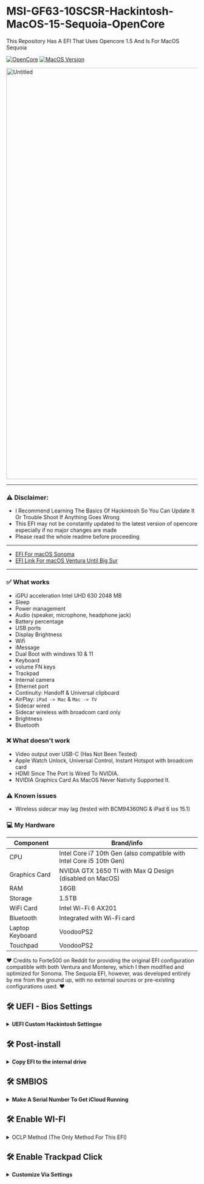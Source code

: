 # MSI-GF63-10SCSR-Hackintosh-MacOS-15-Sequoia-OpenCore
This Repository Has A EFI That Uses Opencore 1.5 And Is For MacOS Sequoia

[![OpenCore](https://img.shields.io/badge/OpenCore-1.5-blue.svg)](https://github.com/acidanthera/OpenCorePkg)
[![MacOS Version](https://img.shields.io/badge/macOS-Sequoia-red.svg)]([https://github.com/acidanthera/OpenCorePkg](https://github.com/Envadors/MSI-GF63-10SCSR-Hackintosh-MacOS-15-Sequoia))

<img width="1920" height="1080" alt="Untitled" src="https://github.com/user-attachments/assets/7fe1614b-cc50-4e85-9db1-2c992db72c0f" />


----------------------------------------------------------------------------------------------------

### ⚠️ Disclaimer:
- I Recommend Learning The Basics Of Hackintosh So You Can Update It Or Trouble Shoot If Anything Goes Wrong
- This EFI may not be constantly updated to the latest version of opencore especially if no major changes are made
- Please read the whole readme before proceeding

------------------------------------------------------------------------------------------------------

- [EFI For macOS Sonoma](https://github.com/Envadors/Msi-Gf63-10scsr-Sonoma-Hackintosh-EFI)
- [EFI Link For macOS Ventura Until Big Sur](https://github.com/Forte500/Hackintosh-msi-GF65-10UE)

------------------------------------------------------------------------------------------------------

### ✅️ What works</strong></summary>

- iGPU acceleration Intel UHD 630 2048 MB
- Sleep
- Power management
- Audio (speaker, microphone, headphone jack)
- Battery percentage
- USB ports
- Display Brightness
- Wifi
- iMessage
- Dual Boot with windows 10 & 11
- Keyboard
- volume FN keys
- Trackpad
- Internal camera
- Ethernet port
- Continuity: Handoff & Universal clipboard
- AirPlay: `iPad -> Mac` & `Mac -> TV`
- Sidecar wired
- Sidecar wireless with broadcom card only
- Brightness
- Bluetooth
### ❌️ What doesn't work
- Video output over USB-C (Has Not Been Tested)
- Apple Watch Unlock, Universal Control, Instant Hotspot with broadcom card
- HDMI Since The Port Is Wired To NVIDIA.
- NVIDIA Graphics Card As MacOS Never Nativity Supported It.

### ⚠️ Known issues
- Wireless sidecar may lag (tested with BCM94360NG & iPad 6 ios 15.1)


### 💻 My Hardware
| Component       |  Brand/info                                                             |
|-----------------|-------------------------------------------------------------------------|                                   
| CPU	             | Intel Core i7 10th Gen (also compatible with Intel Core i5 10th Gen)   |
| Graphics Card	   | NVIDIA GTX 1650 TI with Max Q Design (disabled on MacOS)               |
| RAM	             | 16GB                                                                   |
| Storage	         | 1.5TB                                                                  |
| WiFi Card        | Intel Wi-Fi 6 AX201                                                    |
| Bluetooth	       | Integrated with Wi-Fi card                                             |
| Laptop Keyboard	 | VoodooPS2                                                              |
| Touchpad	        | VoodooPS2                                                              |

❤️ Credits to Forte500 on Reddit for providing the original EFI configuration compatible with both Ventura and Monterey, which I then modified and optimized for Sonoma. The Sequoia EFI, however, was developed entirely by me from the ground up, with no external sources or pre-existing configurations used. ❤️



## 🛠 UEFI - Bios Settings
<details>
<summary><strong>UEFI Custom Hackintosh Settingse</strong></summary>
   <br>
   
**Update Your BIOS To Version E16R4IMS.10B Which Was Released On 2021-01-20**
  
**Firstly Unlock hidden BIOS Settings by pressing `right shift + right Ctrl + left alt + F2`**

**Advanced TAB**
- `Power & Performance > CPU-Power Management Control > Configure CPU Lock Options > CFG lock`: must be **Disabled**
- `Intel Virtualization Technology` & `VT-d` both enabled
- `System Agent (SA) Configuration > Graphics Configuration > DVMT Pre-Allocated`: must be **64M**
- `USB Configuration > XHCI Hand-off`: must be **Enabled**
- `Intel(R) Speed Shift Technology`: must be **Enabled**

**Boot TAB**
- `Fast Boot`: **Disabled**

**Security TAB**
- `Secure Boot > Secure Boot Support`: must be **Disabled**

</details>

## 🛠 Post-install

<details>
<summary><strong>Copy EFI to the internal drive</strong></summary>
<br>

1. Open terminal. Type `sudo diskutil mountdisk disk0s1` (disk0s1 corresponds to the EFI partition of the internal disk)  
2. Open Finder and copy the entire EFI folder from your USB to the root disk's EFI partition.  
3. Unplug the USB device and reboot your laptop, while rebooting hold down `F10 Or F11` to access the boot menu.  
4. Boot from `Kingstone-579420` (or your SSD's name).  
5. To check that everything has gone well repeat `step 3` and look for a new entry called `OpenCore`.  
6. Now you can boot macOS without your USB device. ✅️  

</details>

## 🛠 SMBIOS

<details>
<summary><strong>Make A Serial Number To Get iCloud Running</strong></summary>
<br>

1. Prepare your config.plist which you've made.
2. Download or clone the whole repo of [GenSMBIOS](https://github.com/corpnewt/GenSMBIOS).
3. Open the folder and open GenSMBIOS.bat \(on Windows\) or right-click open GenSMBIOS.command \(on macOS\)
4. Enter 1 and enter. \(for update/install MacSerial\)
5. Then enter 2 and enter.
6. Drag and drop your config.plist and press enter.
7. Y.
8. Enter 3 and enter.
9. Enter the SMBIOS you want to generate and enter the number of SMBIOS amount. Press enter. **For AMD System,** here is the list of SMBIOS recommended from the most to the least: - _**iMacPro1,1**_ \(most recommended\) - _**iMac14,2**_ ****\(also recommended\) - MacPro6,1 \(a little bit old but it works\) - MacPro5,1 \(outdated and already lost support on Catalina\) - Other SMBIOS \(not recommended as they might cause problems\)
10. The first SMBIOS will be flushed into your chosen config.plist.
11. Icloud Services Should Work Now And Enjoy Your Hackintosh 👍.

</details>

## 🛠 Enable WI-FI
<details>
<summary>OCLP Method (The Only Method For This EFI)</strong></summary>
  <br>
  
1. Download Open Core Legacy Patcher from [here](https://github.com/dortania/Opencore-Legacy-Patcher/releases/2.4.0).
2. Open the .dmg, press I Agree, and let it install.
3. Open Finder > Applications and launch OpenCore Legacy Patcher.
4. Click Post-Install Root Patch, and you should see Modern Wireless in the list.
5. Press Start Root Patching, then enter your password if asked.
6. Once it's done, reboot your system.
7. Wi-Fi should now be working natively ✅.


  
</details>

## 🛠 Enable Trackpad Click

<details>
<summary><strong>Customize Via Settings</strong></summary>
<br>

1. Go Into Settings, Then Into Trackpad.
2. Disable Force Click And Haptic Feedback
3. You can now lightly tap the trackpad to press. Hard pressing Wont Work.
   </details>
